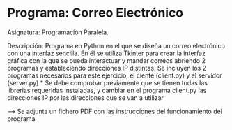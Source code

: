 # Programa: Correo Electrónico

Asignatura: Programación Paralela. 

Descripción: Programa en Python en el que se diseña un correo electrónico con una interfaz sencilla. En él se utiliza Tkinter para crear la interfaz gráfica con la que se pueda interactuar y mandar correos abriendo 2 programas y estableciendo direcciones IP distintas. Se incluyen los 2 programas necesarios para este ejercicio, el ciente (client.py) y el servidor (server.py) * Se debe comprobar previamente que se tienen todas las librerias requeridas instaladas, y cambiar en el programa client.py las direcciones IP por las direcciones que se van a utilizar

--> Se adjunta un fichero PDF con las instrucciones del funcionamiento del programa
